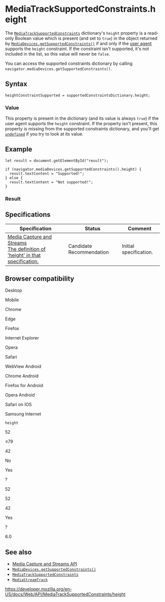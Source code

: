 MediaTrackSupportedConstraints.height
=====================================

The [`MediaTrackSupportedConstraints`](../mediatracksupportedconstraints) dictionary's `height` property is a read-only Boolean value which is present (and set to `true`) in the object returned by [`MediaDevices.getSupportedConstraints()`](../mediadevices/getsupportedconstraints) if and only if the [user agent](https://developer.mozilla.org/en-US/docs/Glossary/User_agent) supports the `height` constraint. If the constraint isn't supported, it's not included in the list, so this value will never be `false`.

You can access the supported constraints dictionary by calling `navigator.mediaDevices.getSupportedConstraints()`.

Syntax
------

    heightConstraintSupported = supportedConstraintsDictionary.height;

### Value

This property is present in the dictionary (and its value is always `true`) if the user agent supports the `height` constraint. If the property isn't present, this property is missing from the supported constraints dictionary, and you'll get [`undefined`](https://developer.mozilla.org/en-US/docs/Web/JavaScript/Reference/Global_Objects/undefined) if you try to look at its value.

Example
-------

    let result = document.getElementById("result");

    if (navigator.mediaDevices.getSupportedConstraints().height) {
      result.textContent = "Supported!";
    } else {
      result.textContent = "Not supported!";
    }

### Result

Specifications
--------------

<table><thead><tr class="header"><th>Specification</th><th>Status</th><th>Comment</th></tr></thead><tbody><tr class="odd"><td><a href="https://w3c.github.io/mediacapture-main/#dom-mediatracksupportedconstraints-height">Media Capture and Streams<br />
<span class="small">The definition of 'height' in that specification.</span></a></td><td><span class="spec-cr">Candidate Recommendation</span></td><td>Initial specification.</td></tr></tbody></table>

Browser compatibility
---------------------

Desktop

Mobile

Chrome

Edge

Firefox

Internet Explorer

Opera

Safari

WebView Android

Chrome Android

Firefox for Android

Opera Android

Safari on IOS

Samsung Internet

`height`

52

≤79

42

No

Yes

?

52

52

42

Yes

?

6.0

See also
--------

-   [Media Capture and Streams API](../media_streams_api)
-   [`MediaDevices.getSupportedConstraints()`](../mediadevices/getsupportedconstraints)
-   [`MediaTrackSupportedConstraints`](../mediatracksupportedconstraints)
-   [`MediaStreamTrack`](../mediastreamtrack)

<a href="https://developer.mozilla.org/en-US/docs/Web/API/MediaTrackSupportedConstraints/height" class="_attribution-link">https://developer.mozilla.org/en-US/docs/Web/API/MediaTrackSupportedConstraints/height</a>

